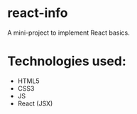 # react-info
A mini-project to implement React basics.

# Technologies used:
- HTML5
- CSS3
- JS
- React (JSX)
